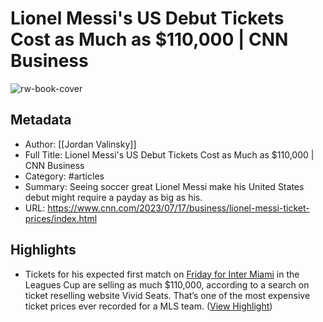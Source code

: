 # Lionel Messi's US Debut Tickets Cost as Much as $110,000 | CNN Business

![rw-book-cover](https://readwise-assets.s3.amazonaws.com/media/uploaded_book_covers/profile_981205/230717110224-04-messi-unveiling-071623.jpg)

## Metadata
- Author: [[Jordan Valinsky]]
- Full Title: Lionel Messi's US Debut Tickets Cost as Much as $110,000 | CNN Business
- Category: #articles
- Summary: Seeing soccer great Lionel Messi make his United States debut might require a payday as big as his.
- URL: https://www.cnn.com/2023/07/17/business/lionel-messi-ticket-prices/index.html

## Highlights
- Tickets for his expected first match on [Friday for Inter Miami](https://www.cnn.com/2023/07/17/sport/lionel-messi-inter-miami-unveil-spt-intl/index.html) in the Leagues Cup are selling as much $110,000, according to a search on ticket reselling website Vivid Seats. That’s one of the most expensive ticket prices ever recorded for a MLS team. ([View Highlight](https://read.readwise.io/read/01h5j5a55xp6dz7hkebxt239bt))
